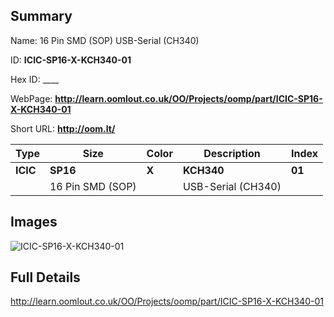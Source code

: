 

## Summary
 
Name:  16 Pin SMD (SOP) USB-Serial (CH340) 

ID: __ICIC-SP16-X-KCH340-01__

Hex ID: ____

WebPage: __http://learn.oomlout.co.uk/OO/Projects/oomp/part/ICIC-SP16-X-KCH340-01__

Short URL: __http://oom.lt/__


| Type   | Size   | Color   | Description   | Index   |    
| ----- | ------   | ------   | -----   | ----   |    
| __ICIC__   					| __SP16__   					| __X__    						| __KCH340__    					| __01__ |    
| 		| 16 Pin SMD (SOP)	| 		| USB-Serial (CH340)	| 	|

## Images
![ICIC-SP16-X-KCH340-01](http://oomlout.com/oomp-gen/parts/ICIC-SP16-X-KCH340-01/ICIC-SP16-X-KCH340-01_420.jpg)

## Full Details

 http://learn.oomlout.co.uk/OO/Projects/oomp/part/ICIC-SP16-X-KCH340-01

